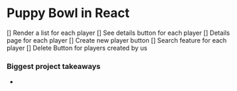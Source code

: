 # Puppy Bowl in React

[] Render a list for each player
[] See details button for each player
[] Details page for each player
[] Create new player button
[] Search feature for each player
[] Delete Button for players created by us

### Biggest project takeaways

-
